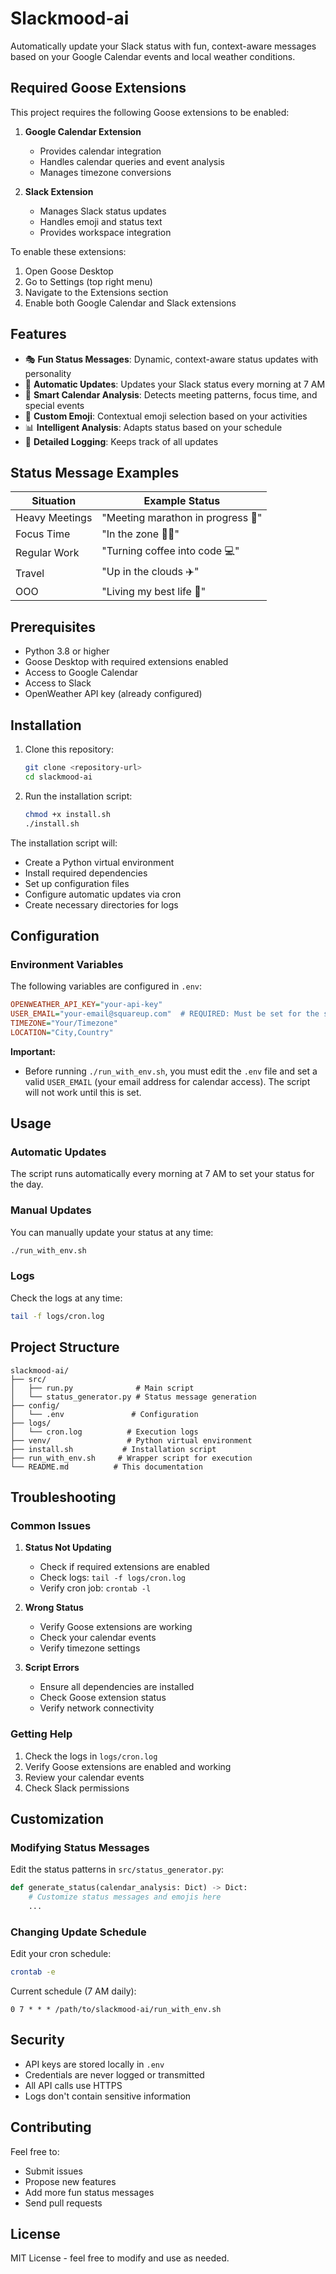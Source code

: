 # Slackmood-ai

Automatically update your Slack status with fun, context-aware messages based on your Google Calendar events and local weather conditions.

## Required Goose Extensions

This project requires the following Goose extensions to be enabled:

1. **Google Calendar Extension**
   - Provides calendar integration
   - Handles calendar queries and event analysis
   - Manages timezone conversions

2. **Slack Extension**
   - Manages Slack status updates
   - Handles emoji and status text
   - Provides workspace integration

To enable these extensions:
1. Open Goose Desktop
2. Go to Settings (top right menu)
3. Navigate to the Extensions section
4. Enable both Google Calendar and Slack extensions

## Features

- 🎭 **Fun Status Messages**: Dynamic, context-aware status updates with personality
- 🔄 **Automatic Updates**: Updates your Slack status every morning at 7 AM
- 📅 **Smart Calendar Analysis**: Detects meeting patterns, focus time, and special events
- 🎯 **Custom Emoji**: Contextual emoji selection based on your activities
- 📊 **Intelligent Analysis**: Adapts status based on your schedule
- 🔔 **Detailed Logging**: Keeps track of all updates

## Status Message Examples

| Situation | Example Status |
|-----------|---------------|
| Heavy Meetings | "Meeting marathon in progress 🎪" |
| Focus Time | "In the zone 🧘‍♀️" |
| Regular Work | "Turning coffee into code 💻" |
| Travel | "Up in the clouds ✈️" |
| OOO | "Living my best life 🌺" |

## Prerequisites

- Python 3.8 or higher
- Goose Desktop with required extensions enabled
- Access to Google Calendar
- Access to Slack
- OpenWeather API key (already configured)

## Installation

1. Clone this repository:
   ```bash
   git clone <repository-url>
   cd slackmood-ai
   ```

2. Run the installation script:
   ```bash
   chmod +x install.sh
   ./install.sh
   ```

The installation script will:
- Create a Python virtual environment
- Install required dependencies
- Set up configuration files
- Configure automatic updates via cron
- Create necessary directories for logs

## Configuration

### Environment Variables
The following variables are configured in `.env`:

```ini
OPENWEATHER_API_KEY="your-api-key"
USER_EMAIL="your-email@squareup.com"  # REQUIRED: Must be set for the script to work
TIMEZONE="Your/Timezone"
LOCATION="City,Country"
```

**Important:**
- Before running `./run_with_env.sh`, you must edit the `.env` file and set a valid `USER_EMAIL` (your email address for calendar access). The script will not work until this is set.

## Usage

### Automatic Updates
The script runs automatically every morning at 7 AM to set your status for the day.

### Manual Updates
You can manually update your status at any time:

```bash
./run_with_env.sh
```

### Logs
Check the logs at any time:
```bash
tail -f logs/cron.log
```

## Project Structure

```
slackmood-ai/
├── src/
│   ├── run.py              # Main script
│   └── status_generator.py # Status message generation
├── config/
│   └── .env               # Configuration
├── logs/
│   └── cron.log          # Execution logs
├── venv/                 # Python virtual environment
├── install.sh           # Installation script
├── run_with_env.sh     # Wrapper script for execution
└── README.md          # This documentation
```

## Troubleshooting

### Common Issues

1. **Status Not Updating**
   - Check if required extensions are enabled
   - Check logs: `tail -f logs/cron.log`
   - Verify cron job: `crontab -l`

2. **Wrong Status**
   - Verify Goose extensions are working
   - Check your calendar events
   - Verify timezone settings

3. **Script Errors**
   - Ensure all dependencies are installed
   - Check Goose extension status
   - Verify network connectivity

### Getting Help

1. Check the logs in `logs/cron.log`
2. Verify Goose extensions are enabled and working
3. Review your calendar events
4. Check Slack permissions

## Customization

### Modifying Status Messages

Edit the status patterns in `src/status_generator.py`:

```python
def generate_status(calendar_analysis: Dict) -> Dict:
    # Customize status messages and emojis here
    ...
```

### Changing Update Schedule

Edit your cron schedule:
```bash
crontab -e
```

Current schedule (7 AM daily):
```
0 7 * * * /path/to/slackmood-ai/run_with_env.sh
```

## Security

- API keys are stored locally in `.env`
- Credentials are never logged or transmitted
- All API calls use HTTPS
- Logs don't contain sensitive information

## Contributing

Feel free to:
- Submit issues
- Propose new features
- Add more fun status messages
- Send pull requests

## License

MIT License - feel free to modify and use as needed.
